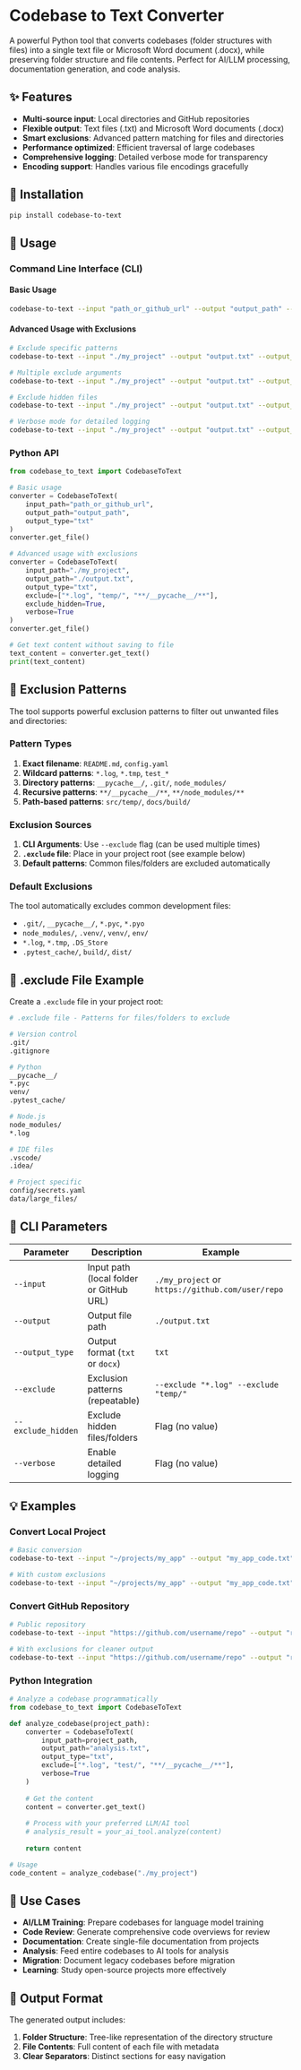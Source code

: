 # Codebase to Text Converter

A powerful Python tool that converts codebases (folder structures with files) into a single text file or Microsoft Word document (.docx), while preserving folder structure and file contents. Perfect for AI/LLM processing, documentation generation, and code analysis.

## ✨ Features

- **Multi-source input**: Local directories and GitHub repositories
- **Flexible output**: Text files (.txt) and Microsoft Word documents (.docx)
- **Smart exclusions**: Advanced pattern matching for files and directories
- **Performance optimized**: Efficient traversal of large codebases
- **Comprehensive logging**: Detailed verbose mode for transparency
- **Encoding support**: Handles various file encodings gracefully

## 🚀 Installation

```bash
pip install codebase-to-text
```

## 📖 Usage

### Command Line Interface (CLI)

#### Basic Usage

```bash
codebase-to-text --input "path_or_github_url" --output "output_path" --output_type "txt"
```

#### Advanced Usage with Exclusions

```bash
# Exclude specific patterns
codebase-to-text --input "./my_project" --output "output.txt" --output_type "txt" --exclude "*.log,temp/,**/__pycache__/**"

# Multiple exclude arguments
codebase-to-text --input "./my_project" --output "output.txt" --output_type "txt" --exclude "*.pyc" --exclude "build/" --exclude "venv/"

# Exclude hidden files
codebase-to-text --input "./my_project" --output "output.txt" --output_type "txt" --exclude_hidden

# Verbose mode for detailed logging
codebase-to-text --input "./my_project" --output "output.txt" --output_type "txt" --verbose
```

### Python API

```python
from codebase_to_text import CodebaseToText

# Basic usage
converter = CodebaseToText(
    input_path="path_or_github_url",
    output_path="output_path",
    output_type="txt"
)
converter.get_file()

# Advanced usage with exclusions
converter = CodebaseToText(
    input_path="./my_project",
    output_path="./output.txt",
    output_type="txt",
    exclude=["*.log", "temp/", "**/__pycache__/**"],
    exclude_hidden=True,
    verbose=True
)
converter.get_file()

# Get text content without saving to file
text_content = converter.get_text()
print(text_content)
```

## 🎯 Exclusion Patterns

The tool supports powerful exclusion patterns to filter out unwanted files and directories:

### Pattern Types

1. **Exact filename**: `README.md`, `config.yaml`
2. **Wildcard patterns**: `*.log`, `*.tmp`, `test_*`
3. **Directory patterns**: `__pycache__/`, `.git/`, `node_modules/`
4. **Recursive patterns**: `**/__pycache__/**`, `**/node_modules/**`
5. **Path-based patterns**: `src/temp/`, `docs/build/`

### Exclusion Sources

1. **CLI Arguments**: Use `--exclude` flag (can be used multiple times)
2. **`.exclude` file**: Place in your project root (see example below)
3. **Default patterns**: Common files/folders are excluded automatically

### Default Exclusions

The tool automatically excludes common development files:

- `.git/`, `__pycache__/`, `*.pyc`, `*.pyo`
- `node_modules/`, `.venv/`, `venv/`, `env/`
- `*.log`, `*.tmp`, `.DS_Store`
- `.pytest_cache/`, `build/`, `dist/`

## 📝 .exclude File Example

Create a `.exclude` file in your project root:

```bash
# .exclude file - Patterns for files/folders to exclude

# Version control
.git/
.gitignore

# Python
__pycache__/
*.pyc
venv/
.pytest_cache/

# Node.js
node_modules/
*.log

# IDE files
.vscode/
.idea/

# Project specific
config/secrets.yaml
data/large_files/
```

## 🔧 CLI Parameters

| Parameter | Description | Example |
|-----------|-------------|---------|
| `--input` | Input path (local folder or GitHub URL) | `./my_project` or `https://github.com/user/repo` |
| `--output` | Output file path | `./output.txt` |
| `--output_type` | Output format (`txt` or `docx`) | `txt` |
| `--exclude` | Exclusion patterns (repeatable) | `--exclude "*.log" --exclude "temp/"` |
| `--exclude_hidden` | Exclude hidden files/folders | Flag (no value) |
| `--verbose` | Enable detailed logging | Flag (no value) |

## 💡 Examples

### Convert Local Project

```bash
# Basic conversion
codebase-to-text --input "~/projects/my_app" --output "my_app_code.txt" --output_type "txt"

# With custom exclusions
codebase-to-text --input "~/projects/my_app" --output "my_app_code.txt" --output_type "txt" --exclude "*.log,build/,dist/" --verbose
```

### Convert GitHub Repository

```bash
# Public repository
codebase-to-text --input "https://github.com/username/repo" --output "repo_analysis.docx" --output_type "docx"

# With exclusions for cleaner output
codebase-to-text --input "https://github.com/username/repo" --output "repo_clean.txt" --output_type "txt" --exclude "*.md,docs/,examples/"
```

### Python Integration

```python
# Analyze a codebase programmatically
from codebase_to_text import CodebaseToText

def analyze_codebase(project_path):
    converter = CodebaseToText(
        input_path=project_path,
        output_path="analysis.txt",
        output_type="txt",
        exclude=["*.log", "test/", "**/__pycache__/**"],
        verbose=True
    )
    
    # Get the content
    content = converter.get_text()
    
    # Process with your preferred LLM/AI tool
    # analysis_result = your_ai_tool.analyze(content)
    
    return content

# Usage
code_content = analyze_codebase("./my_project")
```

## 🎯 Use Cases

- **AI/LLM Training**: Prepare codebases for language model training
- **Code Review**: Generate comprehensive code overviews for review
- **Documentation**: Create single-file documentation from projects
- **Analysis**: Feed entire codebases to AI tools for analysis
- **Migration**: Document legacy codebases before migration
- **Learning**: Study open-source projects more effectively

## 🔄 Output Format

The generated output includes:

1. **Folder Structure**: Tree-like representation of the directory structure
2. **File Contents**: Full content of each file with metadata
3. **Clear Separators**: Distinct sections for easy navigation
